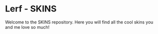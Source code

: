 # Lerf - SKINS
Welcome to the SKINS repository. Here you will find all the cool skins you and me love so much!
